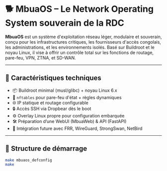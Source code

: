 # 🐕 MbuaOS – Le Network Operating System souverain de la RDC

**MbuaOS** est un système d'exploitation réseau léger, modulaire et souverain, conçu pour les infrastructures critiques, les fournisseurs d'accès congolais, les administrations, et les environnements isolés. Basé sur Buildroot et le noyau Linux, il vise à offrir un contrôle total sur les fonctions de routage, pare-feu, VPN, ZTNA, et SD-WAN.

---

## 🚀 Caractéristiques techniques

- 📦 Buildroot minimal (musl/glibc) + noyau Linux 6.x
- 🔐 `nftables` pour pare-feu d'état + règles dynamiques
- 🌐 IP statique et routage configurable
- 🔒 Accès SSH via Dropbear dès le boot
- ⚙️ Overlay Linux propre pour configuration embarquée
- 🛠️ Préparation d’une WebUI (MbuaWeb) & API (FastAPI)
- 🔗 Intégration future avec FRR, WireGuard, StrongSwan, NetBird

---

## 🧱 Structure de démarrage

```bash
make mbuaos_defconfig
make
